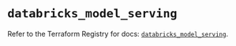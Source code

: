 # `databricks_model_serving`

Refer to the Terraform Registry for docs: [`databricks_model_serving`](https://registry.terraform.io/providers/databricks/databricks/1.65.0/docs/resources/model_serving).
